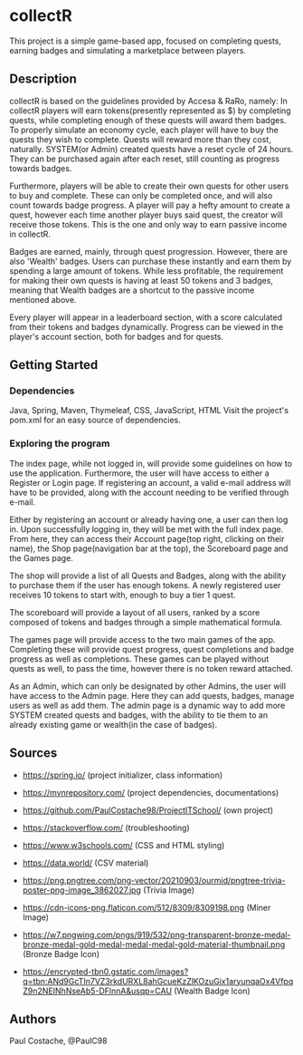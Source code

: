 # collectR

This project is a simple game-based app, focused on completing quests, earning badges and simulating a marketplace between players.

## Description

collectR is based on the guidelines provided by Accesa & RaRo, namely:
In collectR players will earn tokens(presently represented as $) by completing quests, while completing enough of these quests will award them badges.
To properly simulate an economy cycle, each player will have to buy the quests they wish to complete. Quests will reward more than they cost, naturally.
SYSTEM(or Admin) created quests have a reset cycle of 24 hours. They can be purchased again after each reset, still counting as progress towards badges.

Furthermore, players will be able to create their own quests for other users to buy and complete. These can only be completed once, and will also count towards badge progress.
A player will pay a hefty amount to create a quest, however each time another player buys said quest, the creator will receive those tokens. This is the one and only way to earn passive income in collectR.

Badges are earned, mainly, through quest progression. However, there are also 'Wealth' badges. Users can purchase these instantly and earn them by spending a large amount of tokens.
While less profitable, the requirement for making their own quests is having at least 50 tokens and 3 badges, meaning that Wealth badges are a shortcut to the passive income mentioned above.

Every player will appear in a leaderboard section, with a score calculated from their tokens and badges dynamically.
Progress can be viewed in the player's account section, both for badges and for quests.

## Getting Started

### Dependencies

Java, Spring, Maven, Thymeleaf, CSS, JavaScript, HTML
Visit the project's pom.xml for an easy source of dependencies.

### Exploring the program

The index page, while not logged in, will provide some guidelines on how to use the application. Furthermore, the user will have access to either a Register or Login page.
If registering an account, a valid e-mail address will have to be provided, along with the account needing to be verified through e-mail.

Either by registering an account or already having one, a user can then log in. Upon successfully logging in, they will be met with the full index page.
From here, they can access their Account page(top right, clicking on their name), the Shop page(navigation bar at the top), the Scoreboard page and the Games page.

The shop will provide a list of all Quests and Badges, along with the ability to purchase them if the user has enough tokens. A newly registered user receives 10 tokens to start with, enough to buy a tier 1 quest.

The scoreboard will provide a layout of all users, ranked by a score composed of tokens and badges through a simple mathematical formula.

The games page will provide access to the two main games of the app. Completing these will provide quest progress, quest completions and badge progress as well as completions.
These games can be played without quests as well, to pass the time, however there is no token reward attached.

As an Admin, which can only be designated by other Admins, the user will have access to the Admin page. Here they can add quests, badges, manage users as well as add them.
The admin page is a dynamic way to add more SYSTEM created quests and badges, with the ability to tie them to an already existing game or wealth(in the case of badges).

## Sources

- https://spring.io/ (project initializer, class information)

- https://mvnrepository.com/ (project dependencies, documentations)

- https://github.com/PaulCostache98/ProjectITSchool/ (own project)

- https://stackoverflow.com/ (troubleshooting)

- https://www.w3schools.com/ (CSS and HTML styling)

- https://data.world/ (CSV material)

- https://png.pngtree.com/png-vector/20210903/ourmid/pngtree-trivia-poster-png-image_3862027.jpg (Trivia Image)
- https://cdn-icons-png.flaticon.com/512/8309/8309198.png (Miner Image)
- https://w7.pngwing.com/pngs/919/532/png-transparent-bronze-medal-bronze-medal-gold-medal-medal-medal-gold-material-thumbnail.png (Bronze Badge Icon)
- https://encrypted-tbn0.gstatic.com/images?q=tbn:ANd9GcTIn7VZ3rkdURXL8ahGcueKzZlKOzuGix1aryunqaOx4VfpqZ9n2NEINhNseAb5-DFlnnA&usqp=CAU (Wealth Badge Icon)

## Authors

Paul Costache, @PaulC98
